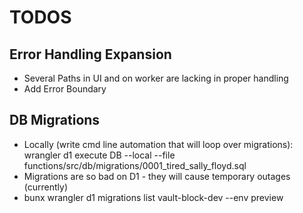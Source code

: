 # TODOS


## Error Handling Expansion
* Several Paths in UI and on worker are lacking in proper handling
* Add Error Boundary

## DB Migrations
* Locally (write cmd line automation that will loop over migrations): wrangler d1 execute DB --local --file functions/src/db/migrations/0001_tired_sally_floyd.sql 
* Migrations are so bad on D1 - they will cause temporary outages (currently)
* bunx wrangler d1 migrations list vault-block-dev --env preview
